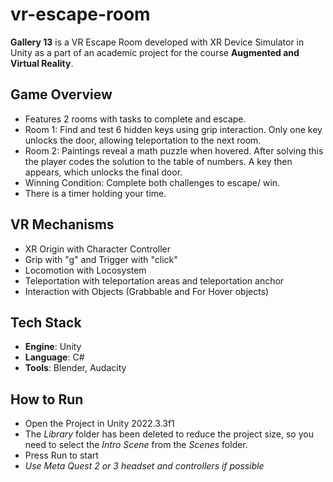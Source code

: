 # vr-escape-room
**Gallery 13** is a VR Escape Room developed with XR Device Simulator in Unity as a part of an academic project for the course **Augmented and Virtual Reality**.

## Game Overview
- Features 2 rooms with tasks to complete and escape.
- Room 1: Find and test 6 hidden keys using grip interaction. Only one key unlocks the door, allowing teleportation to the next room.
- Room 2: Paintings reveal a math puzzle when hovered. After solving this the player codes the solution to the table of numbers. A key then appears, which unlocks the final door.
- Winning Condition: Complete both challenges to escape/ win.
- There is a timer holding your time.

## VR Mechanisms
- XR Origin with Character Controller
- Grip with "g" and Trigger with "click"
- Locomotion with Locosystem
- Teleportation with teleportation areas and teleportation anchor
- Interaction with Objects (Grabbable and For Hover objects)

## Tech Stack
- **Engine**: Unity
- **Language**: C#
- **Tools**: Blender, Audacity

## How to Run
- Open the Project in Unity 2022.3.3f1
- The *Library* folder has been deleted to reduce the project size, so you need to select the *Intro Scene* from the *Scenes* folder.
- Press Run to start
- *Use Meta Quest 2 or 3 headset and controllers if possible*
